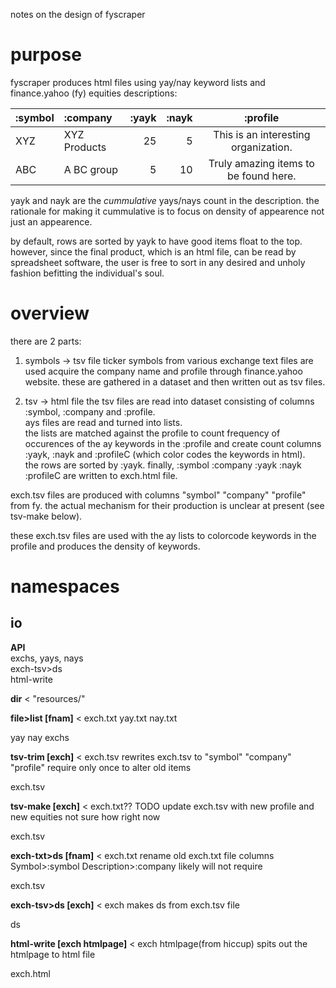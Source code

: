 notes on the design of fyscraper

# purpose #

fyscraper produces html files using yay/nay keyword lists and finance.yahoo (fy) equities descriptions:


| :symbol | :company     | :yayk | :nayk | :profile                              |
|:--------|:-------------|------:|------:|:-------------------------------------:|
| XYZ     | XYZ Products |    25 |     5 | This is an interesting organization.  |
| ABC     | A BC group   |     5 |    10 | Truly amazing items to be found here. |


yayk and nayk are the *cummulative* yays/nays count in the description.
the rationale for making it cummulative is to focus on density of appearence not just an appearence.

by default, rows are sorted by yayk to have good items float to the top. however, since the final product, which is an html file, can be read by spreadsheet software, the user is free to sort in any desired and unholy fashion befitting the individual's soul.

# overview #

there are 2 parts:

1. symbols -> tsv file
ticker symbols from various exchange text files are used acquire the company name and profile through finance.yahoo website. these are gathered in a dataset and then written out as tsv files.  

2. tsv -> html file
the tsv files are read into dataset consisting of columns :symbol, :company and :profile.  
ays files are read and turned into lists.  
the lists are matched against the profile to count frequency of occurences of the ay keywords in the :profile and create count columns :yayk, :nayk and :profileC (which color codes the keywords in html).  
the rows are sorted by :yayk.
finally, :symbol :company :yayk :nayk :profileC are written to exch.html file.

exch.tsv files are produced with columns "symbol" "company" "profile" from fy.
the actual mechanism for their production is unclear at present (see tsv-make below).

these exch.tsv files are used with the ay lists to colorcode keywords in the profile and produces the density of keywords.

# namespaces #

## io ##

**API**  
exchs, yays, nays  
exch-tsv>ds  
html-write

**dir** < "resources/"

**file>list [fnam]** < exch.txt yay.txt nay.txt
>
yay nay exchs

**tsv-trim [exch]** < exch.tsv
rewrites exch.tsv to "symbol" "company" "profile"
require only once to alter old items
>
exch.tsv

**tsv-make [exch]** < exch.txt??
TODO
update exch.tsv with new profile and new equities
not sure how right now
>
exch.tsv

**exch-txt>ds [fnam]** < exch.txt
rename old exch.txt file columns Symbol>:symbol Description>:company
likely will not require
>
exch.tsv

**exch-tsv>ds [exch]** < exch
makes ds from exch.tsv file
>
ds

**html-write [exch htmlpage]** < exch htmlpage(from hiccup)
spits out the htmlpage to html file
>
exch.html

